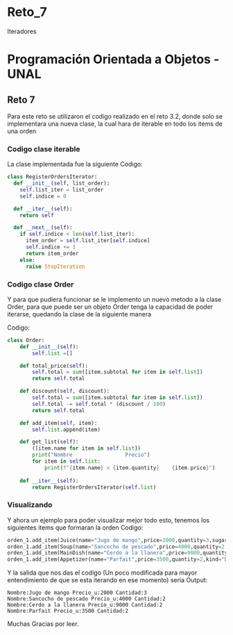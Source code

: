 # Reto_7
Iteradores

# Programación Orientada a Objetos - UNAL

## Reto 7

Para este reto se utilizaron el codigo realizado en el reto 3.2, donde solo se implementara una nueva clase, la cual hara de iterable en todo los items de una orden

### Codigo clase iterable

La clase implementada fue la siguiente
Codigo:

```python
class RegisterOrdersIterator:
  def __init__(self, list_order):
    self.list_iter = list_order
    self.indice = 0

  def __iter__(self):
    return self

  def __next__(self):
    if self.indice < len(self.list_iter):
      item_order = self.list_iter[self.indice]
      self.indice += 1
      return item_order
    else:
      raise StopIteration
```

### Codigo clase Order
Y para que pudiera funcionar se le implemento un nuevo metodo a la clase Order, para que puede ser un objeto Order tenga la capacidad de poder iterarse, quedando la clase de la siguiente manera

Codigo:

```python
class Order:
    def __init__(self):
        self.list =[]

    def total_price(self):
        self.total = sum([item.subtotal for item in self.list])
        return self.total

    def discount(self, discount):
        self.total = sum([item.subtotal for item in self.list])
        self.total -= self.total * (discount / 100)
        return self.total

    def add_item(self, item):
        self.list.append(item)

    def get_list(self):
        ([item.name for item in self.list])
        print("Nombre                 Precio")
        for item in self.list:
            print(f"{item.name} x {item.quantity}    {item.price}")
        
    def __iter__(self):
        return RegisterOrdersIterator(self.list)
```

### Visualizando

Y ahora un ejemplo para poder visualizar mejor todo esto, tenemos los siguientes items que formaran la orden
Codigo:

```python
orden_1.add_item(Juice(name="Jugo de mango",price=2000,quantity=3,sugar="No"))
orden_1.add_item(Soup(name="Sancocho de pescado",price=4000,quantity=2,kind="Sancocho"))
orden_1.add_item(MainDish(name="Cerdo a la llanera",price=9000,quantity=2,description="Cerdo con salsa de la casa, arroz, patacon y ensalada"))
orden_1.add_item(Appetizer(name="Parfait",price=3500,quantity=2,kind="Dulce"))
```

Y la salida que nos das el codigo (Un poco modificada para mayor entendimiento de que se esta iterando en ese momento) seria
Output:

```
Nombre:Jugo de mango Precio_u:2000 Cantidad:3
Nombre:Sancocho de pescado Precio_u:4000 Cantidad:2
Nombre:Cerdo a la llanera Precio_u:9000 Cantidad:2
Nombre:Parfait Precio_u:3500 Cantidad:2
```
Muchas Gracias por leer.


